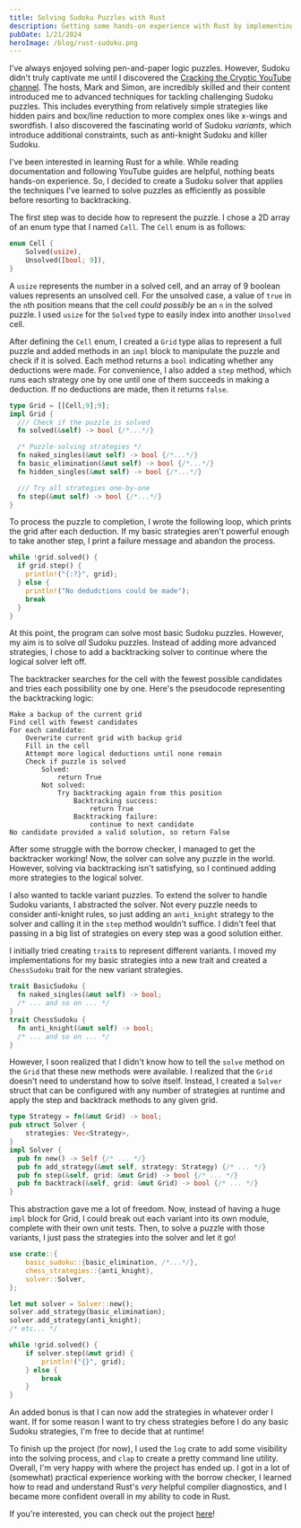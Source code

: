 ```yaml
---
title: Solving Sudoku Puzzles with Rust
description: Getting some hands-on experience with Rust by implementing an extensible sudoku solving engine
pubDate: 1/21/2024
heroImage: /blog/rust-sudoku.png
---
```

I've always enjoyed solving pen-and-paper logic puzzles. However, Sudoku didn't truly captivate me until I discovered the [Cracking the Cryptic YouTube channel](https://www.youtube.com/c/CrackingTheCryptic). The hosts, Mark and Simon, are incredibly skilled and their content introduced me to advanced techniques for tackling challenging Sudoku puzzles. This includes everything from relatively simple strategies like hidden pairs and box/line reduction to more complex ones like x-wings and swordfish. I also discovered the fascinating world of Sudoku _variants_, which introduce additional constraints, such as anti-knight Sudoku and killer Sudoku.

I've been interested in learning Rust for a while. While reading documentation and following YouTube guides are helpful, nothing beats hands-on experience. So, I decided to create a Sudoku solver that applies the techniques I've learned to solve puzzles as efficiently as possible before resorting to backtracking.

The first step was to decide how to represent the puzzle. I chose a 2D array of an enum type that I named `Cell`. The `Cell` enum is as follows:

```rs
enum Cell {
    Solved(usize),
    Unsolved([bool; 9]),
}
```

A `usize` represents the number in a solved cell, and an array of 9 boolean values represents an unsolved cell. For the unsolved case, a value of `true` in the `n`th position means that the cell _could possibly_ be an `n` in the solved puzzle. I used `usize` for the `Solved` type to easily index into another `Unsolved` cell.

After defining the `Cell` enum, I created a `Grid` type alias to represent a full puzzle and added methods in an `impl` block to manipulate the puzzle and check if it is solved. Each method returns a `bool` indicating whether any deductions were made. For convenience, I also added a `step` method, which runs each strategy one by one until one of them succeeds in making a deduction. If no deductions are made, then it returns `false`.

```rs
type Grid = [[Cell;9];9];
impl Grid {
  /// Check if the puzzle is solved
  fn solved(&self) -> bool {/*...*/}

  /* Puzzle-solving strategies */
  fn naked_singles(&mut self) -> bool {/*...*/}
  fn basic_elimination(&mut self) -> bool {/*...*/}
  fn hidden_singles(&mut self) -> bool {/*...*/}

  /// Try all strategies one-by-one
  fn step(&mut self) -> bool {/*...*/}
}
```

To process the puzzle to completion, I wrote the following loop, which prints the grid after each deduction. If my basic strategies aren't powerful enough to take another step, I print a failure message and abandon the process.

```rs
while !grid.solved() {
  if grid.step() {
    println!("{:?}", grid);
  } else {
    println!("No dedudctions could be made");
    break
  }
}
```

At this point, the program can solve most basic Sudoku puzzles. However, my aim is to solve _all_ Sudoku puzzles. Instead of adding more advanced strategies, I chose to add a backtracking solver to continue where the logical solver left off.

The backtracker searches for the cell with the fewest possible candidates and tries each possibility one by one. Here's the pseudocode representing the backtracking logic:

```pseudocode
Make a backup of the current grid
Find cell with fewest candidates
For each candidate:
    Overwrite current grid with backup grid
    Fill in the cell
    Attempt more logical deductions until none remain
    Check if puzzle is solved
        Solved: 
            return True
        Not solved:
            Try backtracking again from this position
                Backtracking success:
                    return True
                Backtracking failure:
                    continue to next candidate
No candidate provided a valid solution, so return False
```

After some struggle with the borrow checker, I managed to get the backtracker working! Now, the solver can solve any puzzle in the world. However, solving via backtracking isn't satisfying, so I continued adding more strategies to the logical solver.

I also wanted to tackle variant puzzles. To extend the solver to handle Sudoku variants, I abstracted the solver. Not every puzzle needs to consider anti-knight rules, so just adding an `anti_knight` strategy to the solver and calling it in the `step` method wouldn't suffice. I didn't feel that passing in a big list of strategies on every step was a good solution either.

I initially tried creating `trait`s to represent different variants. I moved my implementations for my basic strategies into a new trait and created a `ChessSudoku` trait for the new variant strategies.

```rs
trait BasicSudoku {
  fn naked_singles(&mut self) -> bool;
  /* ... and so on ... */
}
trait ChessSudoku {
  fn anti_knight(&mut self) -> bool;
  /* ... and so on ... */
}
```

However, I soon realized that I didn't know how to tell the `solve` method on the `Grid` that these new methods were available. I realized that the `Grid` doesn't need to understand how to solve itself. Instead, I created a `Solver` struct that can be configured with any number of strategies at runtime and apply the step and backtrack methods to any given grid.

```rs
type Strategy = fn(&mut Grid) -> bool;
pub struct Solver {
    strategies: Vec<Strategy>,
}
impl Solver {
  pub fn new() -> Self {/* ... */}
  pub fn add_strategy(&mut self, strategy: Strategy) {/* ... */}
  pub fn step(&self, grid: &mut Grid) -> bool {/* ... */}
  pub fn backtrack(&self, grid: &mut Grid) -> bool {/* ... */}
}
```

This abstraction gave me a lot of freedom. Now, instead of having a huge `impl` block for Grid, I could break out each variant into its own module, complete with their own unit tests. Then, to solve a puzzle with those variants, I just pass the strategies into the solver and let it go!

```rs
use crate::{
    basic_sudoku::{basic_elimination, /*...*/},
    chess_strategies::{anti_knight},
    solver::Solver,
};

let mut solver = Solver::new();
solver.add_strategy(basic_elimination);
solver.add_strategy(anti_knight);
/* etc... */

while !grid.solved() {
    if solver.step(&mut grid) {
        println!("{}", grid);
    } else {
        break
    }
}
```

An added bonus is that I can now add the strategies in whatever order I want. If for some reason I want to try chess strategies before I do any basic Sudoku strategies, I'm free to decide that at runtime!

To finish up the project (for now), I used the `log` crate to add some visibility into the solving process, and `clap` to create a pretty command line utility. Overall, I'm very happy with where the project has ended up. I got in a lot of (somewhat) practical experience working with the borrow checker, I learned how to read and understand Rust's _very_ helpful compiler diagnostics, and I became more confident overall in my ability to code in Rust.

If you're interested, you can check out the project [here](https://github.com/camzach/sudoku_rs)!

